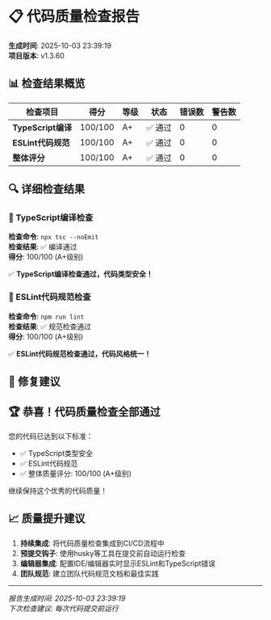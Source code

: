 # 📋 代码质量检查报告

**生成时间**: 2025-10-03 23:39:19  
**项目版本**: v1.3.60

## 📊 检查结果概览

| 检查项目 | 得分 | 等级 | 状态 | 错误数 | 警告数 |
|---------|------|------|------|--------|--------|
| **TypeScript编译** | 100/100 | A+ | ✅ 通过 | 0 | 0 |
| **ESLint代码规范** | 100/100 | A+ | ✅ 通过 | 0 | 0 |
| **整体评分** | 100/100 | A+ | ✅ 通过 | 0 | 0 |

## 🔍 详细检查结果

### 📝 TypeScript编译检查

**检查命令**: `npx tsc --noEmit`  
**检查结果**: ✅ 编译通过  
**得分**: 100/100 (A+级别)





✅ **TypeScript编译检查通过，代码类型安全！**

### 🔧 ESLint代码规范检查

**检查命令**: `npm run lint`  
**检查结果**: ✅ 规范检查通过  
**得分**: 100/100 (A+级别)



✅ **ESLint代码规范检查通过，代码风格统一！**

## 🎯 修复建议






## 🏆 恭喜！代码质量检查全部通过

您的代码已达到以下标准：
- ✅ TypeScript类型安全
- ✅ ESLint代码规范
- ✅ 整体质量评分: 100/100 (A+级别)

继续保持这个优秀的代码质量！


## 📈 质量提升建议

1. **持续集成**: 将代码质量检查集成到CI/CD流程中
2. **预提交钩子**: 使用husky等工具在提交前自动运行检查
3. **编辑器集成**: 配置IDE/编辑器实时显示ESLint和TypeScript错误
4. **团队规范**: 建立团队代码规范文档和最佳实践

---

*报告生成时间: 2025-10-03 23:39:19*  
*下次检查建议: 每次代码提交前运行*